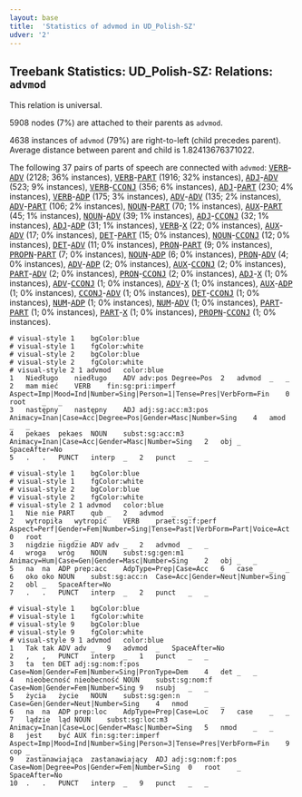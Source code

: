 ```yaml
---
layout: base
title:  'Statistics of advmod in UD_Polish-SZ'
udver: '2'
---
```


## Treebank Statistics: UD_Polish-SZ: Relations: `advmod`

This relation is universal.

5908 nodes (7%) are attached to their parents as `advmod`.

4638 instances of `advmod` (79%) are right-to-left (child precedes parent).
Average distance between parent and child is 1.82413676371022.

The following 37 pairs of parts of speech are connected with `advmod`: <tt><a href="pl_sz-pos-VERB.html">VERB</a></tt>-<tt><a href="pl_sz-pos-ADV.html">ADV</a></tt> (2128; 36% instances), <tt><a href="pl_sz-pos-VERB.html">VERB</a></tt>-<tt><a href="pl_sz-pos-PART.html">PART</a></tt> (1916; 32% instances), <tt><a href="pl_sz-pos-ADJ.html">ADJ</a></tt>-<tt><a href="pl_sz-pos-ADV.html">ADV</a></tt> (523; 9% instances), <tt><a href="pl_sz-pos-VERB.html">VERB</a></tt>-<tt><a href="pl_sz-pos-CCONJ.html">CCONJ</a></tt> (356; 6% instances), <tt><a href="pl_sz-pos-ADJ.html">ADJ</a></tt>-<tt><a href="pl_sz-pos-PART.html">PART</a></tt> (230; 4% instances), <tt><a href="pl_sz-pos-VERB.html">VERB</a></tt>-<tt><a href="pl_sz-pos-ADP.html">ADP</a></tt> (175; 3% instances), <tt><a href="pl_sz-pos-ADV.html">ADV</a></tt>-<tt><a href="pl_sz-pos-ADV.html">ADV</a></tt> (135; 2% instances), <tt><a href="pl_sz-pos-ADV.html">ADV</a></tt>-<tt><a href="pl_sz-pos-PART.html">PART</a></tt> (106; 2% instances), <tt><a href="pl_sz-pos-NOUN.html">NOUN</a></tt>-<tt><a href="pl_sz-pos-PART.html">PART</a></tt> (70; 1% instances), <tt><a href="pl_sz-pos-AUX.html">AUX</a></tt>-<tt><a href="pl_sz-pos-PART.html">PART</a></tt> (45; 1% instances), <tt><a href="pl_sz-pos-NOUN.html">NOUN</a></tt>-<tt><a href="pl_sz-pos-ADV.html">ADV</a></tt> (39; 1% instances), <tt><a href="pl_sz-pos-ADJ.html">ADJ</a></tt>-<tt><a href="pl_sz-pos-CCONJ.html">CCONJ</a></tt> (32; 1% instances), <tt><a href="pl_sz-pos-ADJ.html">ADJ</a></tt>-<tt><a href="pl_sz-pos-ADP.html">ADP</a></tt> (31; 1% instances), <tt><a href="pl_sz-pos-VERB.html">VERB</a></tt>-<tt><a href="pl_sz-pos-X.html">X</a></tt> (22; 0% instances), <tt><a href="pl_sz-pos-AUX.html">AUX</a></tt>-<tt><a href="pl_sz-pos-ADV.html">ADV</a></tt> (17; 0% instances), <tt><a href="pl_sz-pos-DET.html">DET</a></tt>-<tt><a href="pl_sz-pos-PART.html">PART</a></tt> (15; 0% instances), <tt><a href="pl_sz-pos-NOUN.html">NOUN</a></tt>-<tt><a href="pl_sz-pos-CCONJ.html">CCONJ</a></tt> (12; 0% instances), <tt><a href="pl_sz-pos-DET.html">DET</a></tt>-<tt><a href="pl_sz-pos-ADV.html">ADV</a></tt> (11; 0% instances), <tt><a href="pl_sz-pos-PRON.html">PRON</a></tt>-<tt><a href="pl_sz-pos-PART.html">PART</a></tt> (9; 0% instances), <tt><a href="pl_sz-pos-PROPN.html">PROPN</a></tt>-<tt><a href="pl_sz-pos-PART.html">PART</a></tt> (7; 0% instances), <tt><a href="pl_sz-pos-NOUN.html">NOUN</a></tt>-<tt><a href="pl_sz-pos-ADP.html">ADP</a></tt> (6; 0% instances), <tt><a href="pl_sz-pos-PRON.html">PRON</a></tt>-<tt><a href="pl_sz-pos-ADV.html">ADV</a></tt> (4; 0% instances), <tt><a href="pl_sz-pos-ADV.html">ADV</a></tt>-<tt><a href="pl_sz-pos-ADP.html">ADP</a></tt> (2; 0% instances), <tt><a href="pl_sz-pos-AUX.html">AUX</a></tt>-<tt><a href="pl_sz-pos-CCONJ.html">CCONJ</a></tt> (2; 0% instances), <tt><a href="pl_sz-pos-PART.html">PART</a></tt>-<tt><a href="pl_sz-pos-ADV.html">ADV</a></tt> (2; 0% instances), <tt><a href="pl_sz-pos-PRON.html">PRON</a></tt>-<tt><a href="pl_sz-pos-CCONJ.html">CCONJ</a></tt> (2; 0% instances), <tt><a href="pl_sz-pos-ADJ.html">ADJ</a></tt>-<tt><a href="pl_sz-pos-X.html">X</a></tt> (1; 0% instances), <tt><a href="pl_sz-pos-ADV.html">ADV</a></tt>-<tt><a href="pl_sz-pos-CCONJ.html">CCONJ</a></tt> (1; 0% instances), <tt><a href="pl_sz-pos-ADV.html">ADV</a></tt>-<tt><a href="pl_sz-pos-X.html">X</a></tt> (1; 0% instances), <tt><a href="pl_sz-pos-AUX.html">AUX</a></tt>-<tt><a href="pl_sz-pos-ADP.html">ADP</a></tt> (1; 0% instances), <tt><a href="pl_sz-pos-CCONJ.html">CCONJ</a></tt>-<tt><a href="pl_sz-pos-ADV.html">ADV</a></tt> (1; 0% instances), <tt><a href="pl_sz-pos-DET.html">DET</a></tt>-<tt><a href="pl_sz-pos-CCONJ.html">CCONJ</a></tt> (1; 0% instances), <tt><a href="pl_sz-pos-NUM.html">NUM</a></tt>-<tt><a href="pl_sz-pos-ADP.html">ADP</a></tt> (1; 0% instances), <tt><a href="pl_sz-pos-NUM.html">NUM</a></tt>-<tt><a href="pl_sz-pos-ADV.html">ADV</a></tt> (1; 0% instances), <tt><a href="pl_sz-pos-PART.html">PART</a></tt>-<tt><a href="pl_sz-pos-PART.html">PART</a></tt> (1; 0% instances), <tt><a href="pl_sz-pos-PART.html">PART</a></tt>-<tt><a href="pl_sz-pos-X.html">X</a></tt> (1; 0% instances), <tt><a href="pl_sz-pos-PROPN.html">PROPN</a></tt>-<tt><a href="pl_sz-pos-CCONJ.html">CCONJ</a></tt> (1; 0% instances).


~~~ conllu
# visual-style 1	bgColor:blue
# visual-style 1	fgColor:white
# visual-style 2	bgColor:blue
# visual-style 2	fgColor:white
# visual-style 2 1 advmod	color:blue
1	Niedługo	niedługo	ADV	adv:pos	Degree=Pos	2	advmod	_	_
2	mam	mieć	VERB	fin:sg:pri:imperf	Aspect=Imp|Mood=Ind|Number=Sing|Person=1|Tense=Pres|VerbForm=Fin	0	root	_	_
3	następny	następny	ADJ	adj:sg:acc:m3:pos	Animacy=Inan|Case=Acc|Degree=Pos|Gender=Masc|Number=Sing	4	amod	_	_
4	pekaes	pekaes	NOUN	subst:sg:acc:m3	Animacy=Inan|Case=Acc|Gender=Masc|Number=Sing	2	obj	_	SpaceAfter=No
5	.	.	PUNCT	interp	_	2	punct	_	_

~~~


~~~ conllu
# visual-style 1	bgColor:blue
# visual-style 1	fgColor:white
# visual-style 2	bgColor:blue
# visual-style 2	fgColor:white
# visual-style 2 1 advmod	color:blue
1	Nie	nie	PART	qub	_	2	advmod	_	_
2	wytropiła	wytropić	VERB	praet:sg:f:perf	Aspect=Perf|Gender=Fem|Number=Sing|Tense=Past|VerbForm=Part|Voice=Act	0	root	_	_
3	nigdzie	nigdzie	ADV	adv	_	2	advmod	_	_
4	wroga	wróg	NOUN	subst:sg:gen:m1	Animacy=Hum|Case=Gen|Gender=Masc|Number=Sing	2	obj	_	_
5	na	na	ADP	prep:acc	AdpType=Prep|Case=Acc	6	case	_	_
6	oko	oko	NOUN	subst:sg:acc:n	Case=Acc|Gender=Neut|Number=Sing	2	obl	_	SpaceAfter=No
7	.	.	PUNCT	interp	_	2	punct	_	_

~~~


~~~ conllu
# visual-style 1	bgColor:blue
# visual-style 1	fgColor:white
# visual-style 9	bgColor:blue
# visual-style 9	fgColor:white
# visual-style 9 1 advmod	color:blue
1	Tak	tak	ADV	adv	_	9	advmod	_	SpaceAfter=No
2	,	,	PUNCT	interp	_	1	punct	_	_
3	ta	ten	DET	adj:sg:nom:f:pos	Case=Nom|Gender=Fem|Number=Sing|PronType=Dem	4	det	_	_
4	nieobecność	nieobecność	NOUN	subst:sg:nom:f	Case=Nom|Gender=Fem|Number=Sing	9	nsubj	_	_
5	życia	życie	NOUN	subst:sg:gen:n	Case=Gen|Gender=Neut|Number=Sing	4	nmod	_	_
6	na	na	ADP	prep:loc	AdpType=Prep|Case=Loc	7	case	_	_
7	lądzie	ląd	NOUN	subst:sg:loc:m3	Animacy=Inan|Case=Loc|Gender=Masc|Number=Sing	5	nmod	_	_
8	jest	być	AUX	fin:sg:ter:imperf	Aspect=Imp|Mood=Ind|Number=Sing|Person=3|Tense=Pres|VerbForm=Fin	9	cop	_	_
9	zastanawiająca	zastanawiający	ADJ	adj:sg:nom:f:pos	Case=Nom|Degree=Pos|Gender=Fem|Number=Sing	0	root	_	SpaceAfter=No
10	.	.	PUNCT	interp	_	9	punct	_	_

~~~


